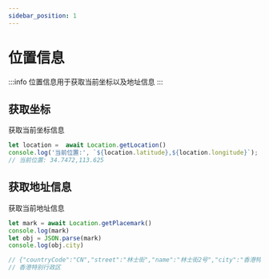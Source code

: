 ```yaml
---
sidebar_position: 1
---
```

# 位置信息
:::info
位置信息用于获取当前坐标以及地址信息
:::

## 获取坐标
获取当前坐标信息
```js
let location =  await Location.getLocation()
console.log('当前位置:', `${location.latitude},${location.longitude}`);
// 当前位置: 34.7472,113.625
```

## 获取地址信息
获取当前地址信息
```js
let mark = await Location.getPlacemark()
console.log(mark)
let obj = JSON.parse(mark)
console.log(obj.city)

// {"countryCode":"CN","street":"林士街","name":"林士街2号","city":"香港特别行政区","streetNumber":"2号","country":"中国","district":"中西区"}
// 香港特别行政区
```
